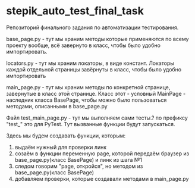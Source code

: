 # stepik_auto_test_final_task
Репозиторий финального задания по автоматизации тестирования.

base_page.py - тут мы храним методы которые применяются по всему проекту вообще, всё завернуто в класс, чтобы было удобно импортировать.

locators.py - тут мы храним локаторы, в виде констант. Локаторы каждой отдельной страницы завёрнуты в класс, чтобы было удобно импортировать

main_page.py - тут мы храним методы по конкретной странице, завернутые в класс этой странице. Класс этот - условный MainPage - наследник класса BasePage, чтобы можно было пользоваться методами, описанными в base_page.py

Файл test_main_page.py - тут мы выполняем сами тесты.? по префиксу "test_" это для PyTest. Тут вызванные функции будут запускаться.

Здесь мы будем создавать функции, которым:

  1. выдаём нужный для проверки линк
  2. созаём в функции переменную page, которой передаём браузер из base_page.py(класс BasePage) и линк из шага №1
  3. следом говорим "page, откройся", но методом из base_page.py(класс BasePage)
  4. добавляем проверки, которые создавали методами в main_page.py
